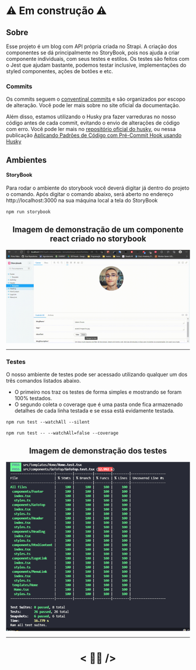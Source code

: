 # ⚠️ Em construção ⚠️

## Sobre
Esse projeto é um blog com API própria criada no Strapi. A criação dos componentes se dá principalmente no StoryBook, pois nos ajuda a criar componente individuais, com seus testes e estilos. Os testes são feitos com o Jest que ajudam bastante, podemos testar inclusive, implementações do styled componentes, ações de botões e etc.

### Commits
Os commits seguem o [conventinal commits](https://www.conventionalcommits.org/en/v1.0.0/#specification) e são organizados por escopo de alteração. Você pode ler mais sobre no site oficial da documentação.

Além disso, estamos utilizando o Husky pra fazer varreduras no nosso código antes de cada commit, evitando o envio de alterações de código com erro. Você pode ler mais no [repositório oficial do husky](https://github.com/typicode/husky), ou nessa publicação [Aplicando Padrões de Código com Pré-Commit Hook usando Husky](https://oieduardorabelo.medium.com/aplicando-padr%C3%B5es-de-c%C3%B3digo-com-pr%C3%A9-commit-hook-usando-husky-a72a51512a6d)

## Ambientes
#### StoryBook
Para rodar o ambiente do storybook você deverá digitar já dentro do projeto o comando. Após digitar o comando abaixo, será aberto no endereço http://localhost:3000 na sua máquina local a tela do StoryBook
```
npm run storybook
```

<span align=center>
    
## Imagem de demonstração de um componente react criado no storybook



</span>

<div align=center>
    
<img width=800rem src=".github/storybookgif.gif" alt="um gif demonstrando a estrutura do StoryBook e eu clicando num botão que mostra ou não o texto no compoennte" />
    
</div>
    



<hr>

### Testes
O nosso ambiente de testes pode ser acessado utilizando qualquer um dos três comandos listados abaixo.
* O primeiro nos traz os testes de forma simples e mostrando se foram 100% testados.
* O segundo coleta o coverage que é uma pasta onde fica armazenado detalhes de cada linha testada e se essa está evidamente testada.

```
npm run test --watchAll --silent
```
```
npm run test -- --watchAll=false --coverage
```
<span align=center>
    
## Imagem de demonstração dos testes



</span>

<div align=center>
    
<img width=800rem src=".github/testes.png" alt="uma imagem que demonstra o teste de 6 componentes com 100% de linhas testadas" />
    
</div>


<hr>
<span align=center>
    
# < 👨‍💻 />
    
</span>
